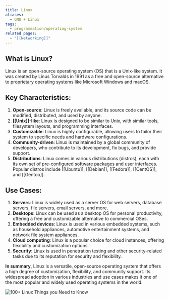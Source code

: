 ```yaml
---
title: Linux
aliases:
  - GNU + Linux
tags:
  - programmation/operating-system
related pages:
  - "[[Networking]]"
---
```

## **What is Linux?**

Linux is an open-source operating system (OS) that is a Unix-like system. It was created by Linus Torvalds in 1991 as a free and open-source alternative to proprietary operating systems like Microsoft Windows and macOS.

## **Key Characteristics:**

1. **Open-source**: Linux is freely available, and its source code can be modified, distributed, and used by anyone.
2. **[[Unix]]-like**: Linux is designed to be similar to Unix, with similar tools, filesystem layouts, and programming interfaces.
3. **Customizable**: Linux is highly configurable, allowing users to tailor their system to specific needs and hardware configurations.
4. **Community-driven**: Linux is maintained by a global community of developers, who contribute to its development, fix bugs, and provide support.
5. **Distributions**: Linux comes in various distributions (distros), each with its own set of pre-configured software packages and user interfaces. Popular distros include [[Ubuntu]], [[Debian]], [[Fedora]], [[CentOS]], and [[Gentoo]].

## **Use Cases:**

1. **Servers**: Linux is widely used as a server OS for web servers, database servers, file servers, email servers, and more.
2. **Desktops**: Linux can be used as a desktop OS for personal productivity, offering a free and customizable alternative to commercial OSes.
3. **Embedded devices**: Linux is used in various embedded systems, such as household appliances, automotive entertainment systems, and network file system appliances.
4. **Cloud computing**: Linux is a popular choice for cloud instances, offering flexibility and customization options.
5. **Security**: Linux is used in penetration testing and other security-related tasks due to its reputation for security and flexibility.

**In summary**, Linux is a versatile, open-source operating system that offers a high degree of customization, flexibility, and community support. Its widespread adoption in various industries and use cases makes it one of the most popular and widely used operating systems in the world.

![100+ Linux Things you Need to Know](https://www.youtube.com/embed/LKCVKw9CzFo?feature=oembed)
